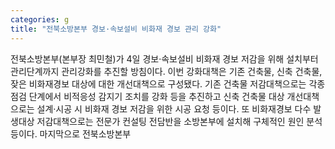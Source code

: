```yaml
---
categories: g
title: "전북소방본부 경보·속보설비 비화재 경보 관리 강화"
---
```

전북소방본부(본부장 최민철)가 4일 경보·속보설비 비화재 경보 저감을 위해 설치부터 관리단계까지 관리강화를 추진할 방침이다. 이번 강화대책은 기존 건축물, 신축 건축물, 잦은 비화재경보 대상에 대한 개선대책으로 구성됐다. 기존 건축물 저감대책으로는 각종 점검 단계에서 비적응성 감지기 조치를 강화 등을 추진하고 신축 건축물 대상 개선대책으로는 설계·시공 시 비화재 경보 저감을 위한 시공 요청 등이다. 또 비화재경보 다수 발생대상 저감대책으로는 전문가 컨설팅 전담반을 소방본부에 설치해 구체적인 원인 분석 등이다. 마지막으로 전북소방본부